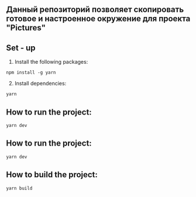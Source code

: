 ## Данный репозиторий позволяет скопировать готовое и настроенное окружение для проекта "Pictures"

## Set - up
1. Install the following packages:
```
npm install -g yarn
```
2. Install dependencies:
```
yarn
```

## How to run the project:
```
yarn dev
```
## How to run the project:
```
yarn dev
```
## How to build the project:
```
yarn build
```
